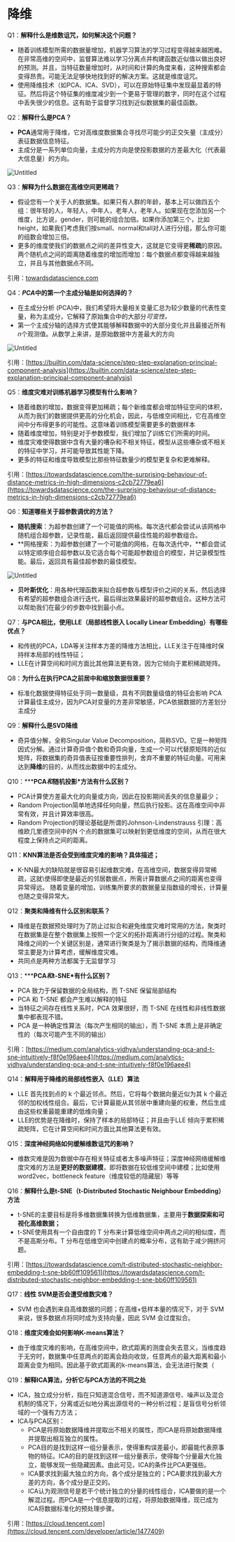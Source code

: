 # 降维

Q1：**解释什么是维数诅咒，如何解决这个问题？**

- 随着训练模型所需的数据量增加，机器学习算法的学习过程变得越来越困难。在非常高维的空间中，监督算法难以学习分离点并构建函数近似值以做出良好的预测。并且，当特征数量增加时，从时间和计算的角度来看，这种搜索都会变得昂贵。可能无法足够快地找到好的解决方案。这就是维度诅咒。
- 使用降维技术（如PCA、ICA、SVD），可以在原始特征集中发现最显着的特征。然后将这个特征集的维度减少到一个更易于管理的数字，同时在这个过程中丢失很少的信息。这有助于监督学习找到近似数据集的最佳函数。

Q2：**解释什么是PCA？**

- **PCA**通常用于降维，它对高维度数据集合寻找尽可能少的正交矢量（主成分）表征数据信息特征。
- 主成分是一系列单位向量，主成分的方向是使投影数据的方差最大化（代表最大信息量）的方向。

![Untitled](Untitled%2038.png)

Q3：**解释为什么数据在高维空间更稀疏？**

- 假设您有一个关于人的数据集。如果只有人群的年龄，基本上可以做四五个组：很年轻的人，年轻人，中年人，老年人，老年人。如果现在您添加另一个维度，比方说，gender，则可能的组合加倍。如果你添加第三个，比如height，如果我们考虑我们按small、normal和tall对人进行分组，那么你可能的组数会增加三倍。
- 更多的维度使我们的数据点之间的差异性变大，这就是它变得更**稀疏**的原因。两个随机点之间的距离随着维度的增加而增加：每个数据点都变得越来越独立，并且与其他数据点不同。

引用：[towardsdatascience.com](https://towardsdatascience.com/the-surprising-behaviour-of-distance-metrics-in-high-dimensions-c2cb72779ea6)

Q4：***PCA*中的第一个主成分轴是如何选择的？**

- 在主成分分析 (PCA)中，我们希望将大量相关变量汇总为较少数量的代表性变量，称为主成分，它解释了原始集合中的大部分*可变性。*
- 第一个主成分轴的选择方式使其能够解释数据中的大部分变化并且最接近所有*n*个观测值。从数学上来讲，是原始数据中方差最大的方向

![Untitled](Untitled%2039.png)

引用：[https://builtin.com/data-science/step-step-explanation-principal-component-analysis](https://builtin.com/data-science/step-step-explanation-principal-component-analysis)

Q5：**维度灾难对训练机器学习模型有什么影响？**

- 随着维数的增加，数据变得更加稀疏；每个新维度都会增加特征空间的体积，从而为我们的数据提供更高的分化机会，因此，与低维空间相比，它在高维空间中分布得更多的可能性。这意味着训练模型需要更多的数据样本
- 随着维度增加，特别是对于参数模型，我们增加了训练它们所需的时间。
- 维度灾难使得数据中含有大量的嘈杂和不相关特征，模型从这些嘈杂或不相关的特征中学习，并可能导致其性能下降。
- 更多的特征和维度导致模型比那些特征数量少的模型更复杂和更难解释。

引用：[https://towardsdatascience.com/the-surprising-behaviour-of-distance-metrics-in-high-dimensions-c2cb72779ea6](https://towardsdatascience.com/the-surprising-behaviour-of-distance-metrics-in-high-dimensions-c2cb72779ea6)

Q6：**知道哪些关于超参数调优的方法？**

- **随机搜索**：为超参数创建了一个可能值的网格。每次迭代都会尝试从该网格中随机组合超参数，记录性能，最后返回提供最佳性能的超参数组合。
- **网格搜索：为超参数创建了一个可能值的网格，在每次迭代中，**都会尝试以特定顺序组合超参数以及它适合每个可能超参数组合的模型，并记录模型性能。最后，返回具有最佳超参数的最佳模型。

![Untitled](Untitled%2040.png)

- **贝叶斯优化**：用各种代理函数来拟合超参数与模型评价之间的关系，然后选择有希望的超参数组合进行迭代，最后得出效果最好的超参数组合。这种方法可以帮助我们在最少的步数中找到最小点。

Q7：**与PCA相比，使用LLE（局部线性嵌入 Locally Linear Embedding）有哪些优点？**

- 和传统的PCA，LDA等关注样本方差的降维方法相比，LLE关注于在降维时保持样本局部的线性特征；
- LLE在计算空间和时间方面比其他算法更有效，因为它倾向于累积稀疏矩阵。

Q8：**为什么在执行PCA之前居中和缩放数据很重要？**

- 标准化数据使得特征处于同一数量级，具有不同数量级值的特征会影响 PCA 计算最佳主成分，因为PCA对变量的方差非常敏感，PCA依据数据的方差划分主成分

Q9：**解释什么是SVD降维**

- 奇异值分解，全称Singular Value Decomposition，简称SVD。它是一种矩阵因式分解。通过计算奇异值个数和奇异向量，生成一个可以代替原矩阵的近似矩阵，将数据集的奇异值表征按重要性排列，舍弃不重要的特征向量。可用来达到**降维**的目的，从而找出数据中的主成分。

Q10：*****PCA*和*随机投影*方法有什么区别？**

- PCA计算使方差最大化的向量或方向，因此在投影期间丢失的信息量最少；
- Random Projection简单地选择任何向量，然后执行投影。这在高维空间中非常有效，并且计算效率很高。
- Random Projection的理论基础是所谓的Johnson-Lindenstrauss 引理：高维欧几里德空间中的N 个点的数据集可以映射到更低维度的空间，从而在很大程度上保持点之间的距离。

Q11：**KNN算法是否会受到维度灾难的影响？具体描述；**

- K-NN最大的缺陷就是很容易引起维数灾难，在高维空间，数据变得异常稀疏，这就\使得即使是最近的邻居数据点，所需计算数据点之间的距离也变得异常得远。 随着变量的增加，训练集所要求的数据量呈指数级的增长，计算量也随之变得异常大。

Q12：**聚类和降维有什么区别和联系？**

- 降维是在数据预处理时为了防止过拟合和避免维度灾难时常用的方法，聚类时在数据集是在整个数据集上按照一个定义的拓扑距离进行分组的过程。聚类和降维之间的一个关键区别是，通常进行聚类是为了揭示数据的结构，而降维通常主要是为计算考虑，缓解维度灾难。
- 共同点是两种方法都属于无监督学习

Q13：*****PCA*和*t-SNE*有什么区别？**

- PCA 致力于保留数据的全局结构，而 T-SNE 保留局部结构
- PCA 和 T-SNE 都会产生难以解释的特征
- 当特征之间存在线性关系时，PCA 效果很好，而 T-SNE 在线性和非线性数据集中都表现不错。
- PCA 是一种确定性算法（每次产生相同的输出），而 T-SNE 本质上是非确定性的（每次可能产生不同的输出）

引用：[https://medium.com/analytics-vidhya/understanding-pca-and-t-sne-intuitively-f8f0e196aee4](https://medium.com/analytics-vidhya/understanding-pca-and-t-sne-intuitively-f8f0e196aee4)

Q14：****解释用于降维的局部线性嵌入（LLE）算法****

- LLE 首先找到点的 k 个最近邻点。然后，它将每个数据向量近似为其 k 个最近邻的加权线性组合。最后，它计算最能从其邻居中重建向量的权重，然后生成由这些权重最能重建的低维向量；
- LLE的优势是在降维时，保持了样本的局部特征；并且由于LLE 倾向于累积稀疏矩阵，它在计算空间和时间方面比其他算法更有效。

Q15：**深度神经网络如何缓解维数诅咒的影响？**

- 维数灾难是因为数据中存在相关特征或者太多噪声特征；深度神经网络缓解维度灾难的方法是**更好的数据建模**，即将数据在较低维空间中建模；比如使用word2vec，bottleneck feature（维度较低的隐藏层）等等

Q16：**解释什么是t-SNE（t-Distributed Stochastic Neighbour Embedding）方法**

- t-SNE的主要目标是将多维数据集转换为低维数据集，主要用于**数据探索和可视化高维数据；**
- t-SNE使用具有一个自由度的 T 分布来计算低维空间中两点之间的相似度，而不是高斯分布。T 分布在低维空间中创建点的概率分布，这有助于减少拥挤问题。

引用：[https://towardsdatascience.com/t-distributed-stochastic-neighbor-embedding-t-sne-bb60ff109561](https://towardsdatascience.com/t-distributed-stochastic-neighbor-embedding-t-sne-bb60ff109561)

Q17：****线性 SVM是否会遭受维数灾难？****

- SVM 也会遇到来自高维数据的问题；在高维+低样本量的情况下，对于 SVM 来说，很多数据点将同时成为支持向量，因此 SVM 会过度拟合。

Q18：**维度灾难会如何影响K-means算法？**

- 由于维度灾难的影响，在高维空间中，欧式距离的测度会失去意义，当维度趋于无穷时，数据集中任意两点的距离会趋向收敛，任意两点的最大距离和最小距离会变为相同。因此基于欧式距离的k-means算法，会无法进行聚类（

Q19：**解释ICA算法，分析它与PCA方法的不同之处**

- ICA，独立成分分析，指在只知道混合信号，而不知道源信号、噪声以及混合机制的情况下，分离或近似地分离出源信号的一种分析过程；是盲信号分析领域的一个强有力方法；
- ICA与PCA区别：
    - PCA是将原始数据降维并提取出不相关的属性，而ICA是将原始数据降维并提取出相互独立的属性。
    - PCA目的是找到这样一组分量表示，使得重构误差最小，即最能代表原事物的特征。ICA的目的是找到这样一组分量表示，使得每个分量最大化独立，能够发现一些隐藏因素。由此可见，ICA的条件比PCA更强些。
    - ICA要求找到最大独立的方向，各个成分是独立的；PCA要求找到最大方差的方向，各个成分是正交的。
    - ICA认为观测信号是若干个统计独立的分量的线性组合，ICA要做的是一个解混过程。而PCA是一个信息提取的过程，将原始数据降维，现已成为ICA将数据标准化的预处理步骤。

引用：[https://cloud.tencent.com](https://cloud.tencent.com/developer/article/1477409)